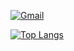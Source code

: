 [![Gmail](https://img.shields.io/badge/%20-Send%20Mail-black?color=14171A&labelColor=ef5350&logo=gmail&logoColor=ffffff)](mailto:faisalnazik.cs@gmail.com)

[![Top Langs](https://github-readme-stats.vercel.app/api/top-langs/?username=faisalnazik&layout=compact&repo)](https://github.com/faisalnazik/github-readme-stats)
